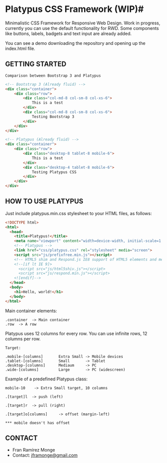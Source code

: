 # Platypus CSS Framework (WIP)#

Minimalistic CSS Framework for Responsive Web Design. Work in progress, currently you can use the default functionality for RWD. Some components like buttons, labels, badgets and text input are already added.

You can see a demo downloading the repository and opening up the index.html file.

## GETTING STARTED ##

	Comparison between Bootstrap 3 and Platypus

```html
<!-- Bootstrap 3 (Already fluid) --> 
<div class="container">
	<div class="row">
		<div class="col-md-8 col-sm-8 col-xs-6">
			This is a test
		</div>
		<div class="col-md-8 col-sm-8 col-xs-6">
			Testing Bootstrap 3
		</div>
	</div>
</div>

<!-- Platypus (Already fluid) --> 
<div class="container"> 
	<div class="row">
		<div class="desktop-8 tablet-8 mobile-6">
			This is a test
		</div>
		<div class="desktop-4 tablet-8 mobile-6">
			Testing Platypus CSS
		</div>
	</div>
</div>
```

## HOW TO USE PLATYPUS ##

Just include platypus.min.css stylesheet to your HTML files, as follows:

```html
<!DOCTYPE html>
<html>
  <head>
    <title>Platypus!</title>
    <meta name="viewport" content="width=device-width, initial-scale=1.0">
    <!-- Platypus -->
    <link href="css/platypus.css" rel="stylesheet" media="screen">    
    <script src="js/prefixfree.min.js"></script>
    <!-- HTML5 shim and Respond.js IE8 support of HTML5 elements and media queries -->
    <!--[if lt IE 9]>
      <script src="js/html5shiv.js"></script>
      <script src="js/respond.min.js"></script>
    <![endif]-->    
  </head>
  <body>
    <h1>Hello, world!</h1>
  </body>
</html>
```

Main container elements:

	.container  -> Main container
	.row  -> A row

Platypus uses 12 columns for every row. You can use infinite rows, 12 columns per row. 

	Target:

	.mobile-[columns] 		Extra Small -> Mobile devices 
	.tablet-[columns] 		Small       -> Tablet
	.desktop-[columns] 		Mediaum     -> PC
	.wide-[columns] 		Large       -> PC (widescreen) 

Example of a predefined Platypus class: 

	mobile-10    -> Extra Small target, 10 columns 

	.[target]l 	-> push (left)

	.[target]r 	-> pull (right)

	.[target]o[columns] 	-> offset (margin-left)

	*** mobile doesn't has offset

## CONTACT ##

* Fran Ramírez Monge
* Contact: jframonge@gmail.com